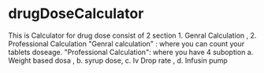 # drugDoseCalculator
This is Calculator for drug dose consist of 2 section 1. Genral Calculation , 2. Professional Calculation
"Genral calculation" : where you can count your tablets doseage.
"Professional Calculation": where you have 4 suboption a. Weight based dosa , b. syrup dose, c. Iv Drop rate , d. Infusin pump
